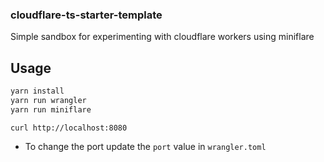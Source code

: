 ### cloudflare-ts-starter-template 

Simple sandbox for experimenting with cloudflare workers using miniflare


## Usage

```bash
yarn install
yarn run wrangler
yarn run miniflare
```

`curl http://localhost:8080`

* To change the port update the `port` value in `wrangler.toml`